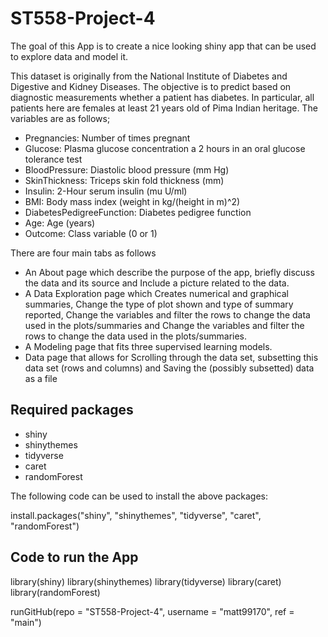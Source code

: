 # ST558-Project-4

The goal of this App is to create a nice looking shiny app that can be used to explore data and model it.

This dataset is originally from the National Institute of Diabetes and Digestive and Kidney Diseases. The objective is to predict based on diagnostic measurements whether a patient has diabetes. In particular, all patients here are females at least 21 years old of Pima Indian heritage. The variables are as follows;

* Pregnancies: Number of times pregnant
* Glucose: Plasma glucose concentration a 2 hours in an oral glucose tolerance test
* BloodPressure: Diastolic blood pressure (mm Hg)
* SkinThickness: Triceps skin fold thickness (mm)
* Insulin: 2-Hour serum insulin (mu U/ml)
* BMI: Body mass index (weight in kg/(height in m)^2)
* DiabetesPedigreeFunction: Diabetes pedigree function
* Age: Age (years)
* Outcome: Class variable (0 or 1)

There are four main tabs as follows

* An About page which describe the purpose of the app, briefly discuss the data and its source and Include a picture related to the data.
* A Data Exploration page which Creates numerical and graphical summaries, Change the type of plot shown and type of summary reported, Change the variables and filter the rows to change the data used in the plots/summaries and Change the variables and filter the rows to change the data used in the plots/summaries.
* A Modeling page that fits three supervised learning models.
* Data page that allows for Scrolling through the data set, subsetting this data set (rows and columns) and Saving the (possibly subsetted) data as a file
  
 
## Required packages

* shiny
* shinythemes
* tidyverse
* caret
* randomForest

The following code can be used to install the above packages:

install.packages("shiny", "shinythemes", "tidyverse", "caret", "randomForest")

## Code to run the App

library(shiny)
library(shinythemes)
library(tidyverse)
library(caret)
library(randomForest)

runGitHub(repo = "ST558-Project-4", username = "matt99170", ref = "main")






